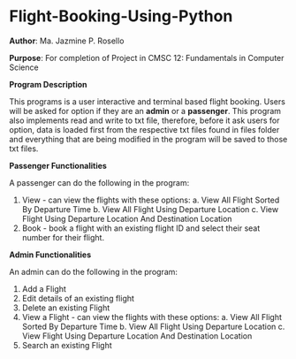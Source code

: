 # Flight-Booking-Using-Python
**Author**: Ma. Jazmine P. Rosello

**Purpose**: For completion of Project in CMSC 12: Fundamentals in Computer Science

**Program Description**
  
  This programs is a user interactive and terminal based flight booking. Users will be asked for option if they are an **admin** or a **passenger**. This program also implements read and write to txt file, therefore, before it ask users for option, data is loaded first from the respective txt files found in files folder and everything that are being modified in the program will be saved to those txt files.

**Passenger Functionalities**
  
  A passenger can do the following in the program:
  1. View - can view the flights with these options:
      a. View All Flight Sorted By Departure Time
      b. View All Flight Using Departure Location
      c. View Flight Using Departure Location And Destination Location
  2. Book - book a flight with an existing flight ID and select their seat number for their flight.

**Admin Functionalities**
  
  An admin can do the following in the program:
  1. Add a Flight
  2. Edit details of an existing flight
  3. Delete an existing Flight
  4. View a Flight - can view the flights with these options:
      a. View All Flight Sorted By Departure Time
      b. View All Flight Using Departure Location
      c. View Flight Using Departure Location And Destination Location
  5. Search an existing Flight
